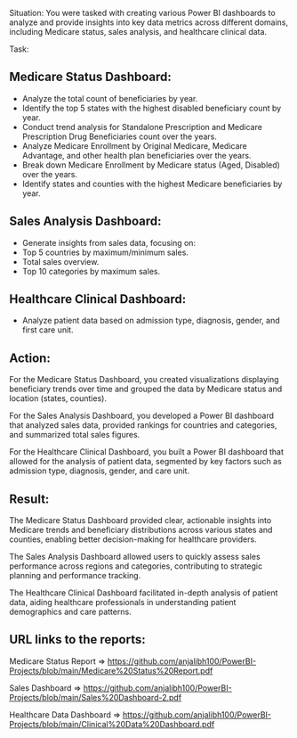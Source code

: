 Situation:
You were tasked with creating various Power BI dashboards to analyze and provide insights into key data metrics across different domains, including Medicare status, sales analysis, and healthcare clinical data.

Task:

Medicare Status Dashboard:
---------------------------
- Analyze the total count of beneficiaries by year.
- Identify the top 5 states with the highest disabled beneficiary count by year.
- Conduct trend analysis for Standalone Prescription and Medicare Prescription Drug Beneficiaries count over the years.
- Analyze Medicare Enrollment by Original Medicare, Medicare Advantage, and other health plan beneficiaries over the years.
- Break down Medicare Enrollment by Medicare status (Aged, Disabled) over the years.
- Identify states and counties with the highest Medicare beneficiaries by year.

Sales Analysis Dashboard:
---------------------------
- Generate insights from sales data, focusing on:
- Top 5 countries by maximum/minimum sales.
- Total sales overview.
- Top 10 categories by maximum sales.

Healthcare Clinical Dashboard:
------------------------------
- Analyze patient data based on admission type, diagnosis, gender, and first care unit.


Action:
--------

For the Medicare Status Dashboard, you created visualizations displaying beneficiary trends over time and grouped the data by Medicare status and location (states, counties).

For the Sales Analysis Dashboard, you developed a Power BI dashboard that analyzed sales data, provided rankings for countries and categories, and summarized total sales figures.

For the Healthcare Clinical Dashboard, you built a Power BI dashboard that allowed for the analysis of patient data, segmented by key factors such as admission type, diagnosis, gender, and care unit.

Result:
-------
The Medicare Status Dashboard provided clear, actionable insights into Medicare trends and beneficiary distributions across various states and counties, enabling better decision-making for healthcare providers.

The Sales Analysis Dashboard allowed users to quickly assess sales performance across regions and categories, contributing to strategic planning and performance tracking.

The Healthcare Clinical Dashboard facilitated in-depth analysis of patient data, aiding healthcare professionals in understanding patient demographics and care patterns.

URL links to the reports:
--------------------------

Medicare Status Report => https://github.com/anjalibh100/PowerBI-Projects/blob/main/Medicare%20Status%20Report.pdf

Sales Dashboard => https://github.com/anjalibh100/PowerBI-Projects/blob/main/Sales%20Dashboard-2.pdf

Healthcare Data Dashboard => https://github.com/anjalibh100/PowerBI-Projects/blob/main/Clinical%20Data%20Dashboard.pdf




